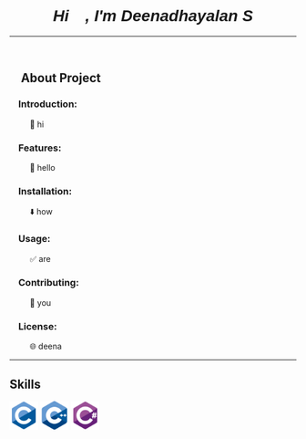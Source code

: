 <font face="Verdana, Geneva, Tahoma, sans-serif">
<h1 align="center"><i>Hi 👋, I'm Deenadhayalan S</i></h1> 
</font>
<hr><br> 
<h2 style="font-weight: bold;">&nbsp;&nbsp;&nbsp; About Project</h2>
<h3>&nbsp;&nbsp;&nbsp; Introduction:</h3>
<p>&nbsp;&nbsp;&nbsp;&nbsp;&nbsp;&nbsp;&nbsp;&nbsp; 🔎 hi</p>
<h3>&nbsp;&nbsp;&nbsp; Features:</h3>
<p>&nbsp;&nbsp;&nbsp;&nbsp;&nbsp;&nbsp;&nbsp;&nbsp; 🌟 hello</p>
<h3>&nbsp;&nbsp;&nbsp; Installation:</h3>
<p>&nbsp;&nbsp;&nbsp;&nbsp;&nbsp;&nbsp;&nbsp;&nbsp; ⬇️ how</p>
<h3>&nbsp;&nbsp;&nbsp; Usage:</h3>
<p>&nbsp;&nbsp;&nbsp;&nbsp;&nbsp;&nbsp;&nbsp;&nbsp; ✅ are</p>
<h3>&nbsp;&nbsp;&nbsp; Contributing:</h3>
<p>&nbsp;&nbsp;&nbsp;&nbsp;&nbsp;&nbsp;&nbsp;&nbsp; 📌 you</p>
<h3>&nbsp;&nbsp;&nbsp; License:</h3>
<p>&nbsp;&nbsp;&nbsp;&nbsp;&nbsp;&nbsp;&nbsp;&nbsp; 🌐 deena</p>
<hr>
<h2>Skills</h2>
<a href="https://devdocs.io/c/" target="_blank" cursor:="" pointer;=""><img src="https://raw.githubusercontent.com/devicons/devicon/master/icons/c/c-original.svg" alt="C" width="50px" height="50px"></a>
<a href="https://devdocs.io/cpp/" target="_blank" cursor:="" pointer;=""><img src="https://raw.githubusercontent.com/devicons/devicon/master/icons/cplusplus/cplusplus-original.svg" alt="C++" width="50px" height="50px"></a>
<a href="https://learn.microsoft.com/en-us/dotnet/csharp/" target="_blank" cursor:="" pointer;=""><img src="https://raw.githubusercontent.com/devicons/devicon/master/icons/csharp/csharp-original.svg" alt="Csharp" width="50px" height="50px"></a>

